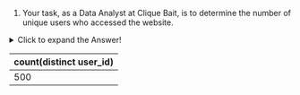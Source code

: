 1) Your task, as a Data Analyst at Clique Bait, is to determine the number of unique users who accessed the website.

<details>
<summary>Click to expand the Answer!</summary>
  
sql
select count(distinct user_id) from users;

</details>


|count(distinct user_id)|
|-----------------------|
|500|

